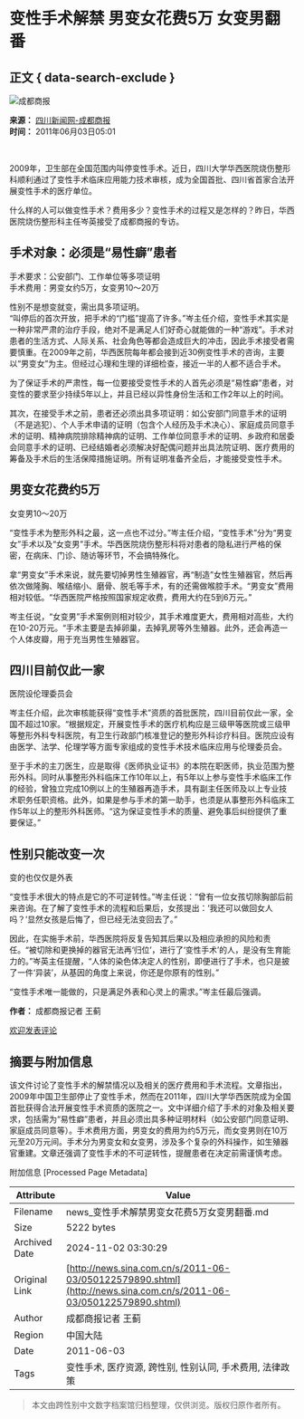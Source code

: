# 变性手术解禁 男变女花费5万 女变男翻番

## 正文 { data-search-exclude }


![成都商报](http://i1.sinaimg.cn/dy/31/U868P1T31D193F479DT20051229065948.jpg)

**来源：** [四川新闻网-成都商报](http://e.chengdu.cn/html/2011-06/03/content_239582.htm)  
**时间：** 2011年06月03日05:01  

&nbsp;

2009年，卫生部在全国范围内叫停变性手术。近日，四川大学华西医院烧伤整形科顺利通过了变性手术临床应用能力技术审核，成为全国首批、四川省首家合法开展变性手术的医疗单位。

什么样的人可以做变性手术？费用多少？变性手术的过程又是怎样的？昨日，华西医院烧伤整形科主任岑英接受了成都商报的专访。

## 手术对象：必须是“易性癖”患者

手术要求：公安部门、工作单位等多项证明  
手术费用：男变女约5万，女变男10～20万

性别不是想变就变，需出具多项证明。  
“叫停后的首次开放，把手术的“门槛”提高了许多。”岑主任介绍，变性手术其实是一种非常严肃的治疗手段，绝对不是满足人们好奇心就能做的一种“游戏”。手术对患者的生活方式、人际关系、社会角色等都会造成巨大的冲击，因此手术接受者需要慎重。在2009年之前，华西医院每年都会接到近30例变性手术的咨询，主要以“男变女”为主。但经过心理和生理的详细检查，接近一半的人都不适合手术。

为了保证手术的严肃性，每一位要接受变性手术的人首先必须是“易性癖”患者，对变性的要求至少持续5年以上，并且已经以异性身份生活和工作2年以上的时间。

其次，在接受手术之前，患者还必须出具多项证明：如公安部门同意手术的证明（不是逃犯）、个人手术申请的证明（包含个人经历及手术决心）、家庭成员同意手术的证明、精神病院排除精神病的证明、工作单位同意手术的证明、乡政府和居委会同意手术的证明、已经结婚者必须解决好配偶问题并出具法院证明、医疗费用的筹备及手术后的生活保障措施证明。所有证明准备齐全后，才能接受变性手术。

## 男变女花费约5万

女变男10～20万

“变性手术为整形外科之最，这一点也不过分。”岑主任介绍，“变性手术”分为“男变女”手术以及“女变男”手术。华西医院烧伤整形科将对患者的隐私进行严格的保密，在病床、门诊、随访等环节，不会搞特殊化。

拿“男变女”手术来说，就先要切掉男性生殖器官，再“制造”女性生殖器官，然后再依次做隆胸、喉结缩小、磨骨、脱毛等手术，有的还需做喉腔手术。“男变女”费用相对较低。“华西医院严格按照国家规定收费，费用大约在5到6万元。”

岑主任说，“女变男”手术案例则相对较少，其手术难度更大，费用相对高些，大约在10-20万元。“手术主要是去掉卵巢，去掉乳房等外生殖器。此外，还会再造一个人体皮瓣，用于充当男性生殖器官。

## 四川目前仅此一家

医院设伦理委员会  

岑主任介绍，此次审核能获得“变性手术”资质的首批医院，四川目前仅此一家，全国不超过10家。“根据规定，开展变性手术的医疗机构应是三级甲等医院或三级甲等整形外科专科医院，有卫生行政部门核准登记的整形外科诊疗科目。医院应设有由医学、法学、伦理学等方面专家组成的变性手术技术临床应用与伦理委员会。

至于手术的主刀医生，应是取得《医师执业证书》的本院在职医师，执业范围为整形外科。同时从事整形外科临床工作10年以上，有5年以上参与变性手术临床工作的经验，曾独立完成10例以上的生殖器再造手术，具有副主任医师及以上专业技术职务任职资格。此外，如果是参与手术的第一助手，也须是从事整形外科临床工作5年以上的整形外科医师。“这为保证变性手术的质量、避免事后纠纷提供了重要保证。”

## 性别只能改变一次

变的也仅仅是外表  

“变性手术很大的特点是它的不可逆转性。”岑主任说：“曾有一位女孩切除胸部后前来咨询。在了解了变性手术的流程和后果后，女孩提出：‘我还可以做回女人吗？’显然女孩是后悔了，但已经无法变回去了。”

因此，在实施手术前，华西医院将反复告知其后果以及相应承担的风险和责任。“被切除和更换掉的器官无法再‘归位’，进行了‘变性手术’的人，是没有生育能力的。”岑英主任提醒，“人体的染色体决定人的性别，即便进行了手术，也只是披了一件‘异装’，从基因的角度上来说，你还是你原有的性别。”

“变性手术唯一能做的，只是满足外表和心灵上的需求。”岑主任最后强调。  

**作者：** 成都商报记者 王蓟

[欢迎发表评论](http://comment4.news.sina.com.cn/comment/comment4.html?channel=sh&newsid=1-1-22579890&style=0)

## 摘要与附加信息

<!-- tcd_abstract -->
该文件讨论了变性手术的解禁情况以及相关的医疗费用和手术流程。文章指出，2009年中国卫生部停止了变性手术，然而在2011年，四川大学华西医院成为全国首批获得合法开展变性手术资质的医院之一。文中详细介绍了手术的对象及相关要求，包括需为“易性癖”患者，并且必须出具多种证明材料（如公安部门同意证明、家庭成员同意等）。手术费用方面，男变女的费用为约5万元，而女变男则在10万元至20万元间。手术分为男变女和女变男，涉及多个复杂的外科操作，如生殖器官重建。文章还强调了变性手术的不可逆转性，提醒患者在决定前需谨慎考虑。
<!-- tcd_abstract_end -->

附加信息 [Processed Page Metadata]

| Attribute       | Value                                  |
|-----------------|----------------------------------------|
| Filename        | news_变性手术解禁男变女花费5万女变男翻番.md                             |
| Size            | 5222 bytes                           |
| Archived Date   | 2024-11-02 03:30:29                             |
| Original Link   | [http://news.sina.com.cn/s/2011-06-03/050122579890.shtml](http://news.sina.com.cn/s/2011-06-03/050122579890.shtml)                       |
| Author          | 成都商报记者 王蓟                               |
| Region          | 中国大陆                               |
| Date            | 2011-06-03                                 |
| Tags            | 变性手术, 医疗资源, 跨性别, 性别认同, 手术费用, 法律政策                                 |
>
> 本文由跨性别中文数字档案馆归档整理，仅供浏览。版权归原作者所有。
>